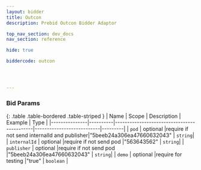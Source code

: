 ```yaml
---
layout: bidder
title: Outcon
description: Prebid Outcon Bidder Adaptor

top_nav_section: dev_docs
nav_section: reference

hide: true

biddercode: outcon




---
```


### Bid Params

{: .table .table-bordered .table-striped }
| Name          | Scope    | Description 								| Example 					| Type    |
|---------------|----------|--------------------------------------------|---------------------------|---------|
| `pod` 		| optional |require if not send internalId and publisher|"5beeb24a306ea47660632043"	| `string`|
| `internalId`	| optional |require if not send pod						|"563643562"				| `string`|
| `publisher` 	| optional |require if not send pod						|"5beeb24a306ea47660632043"	| `string`|
| `demo` 		| optional |require for testing							|"true"						| `boolean`	|
